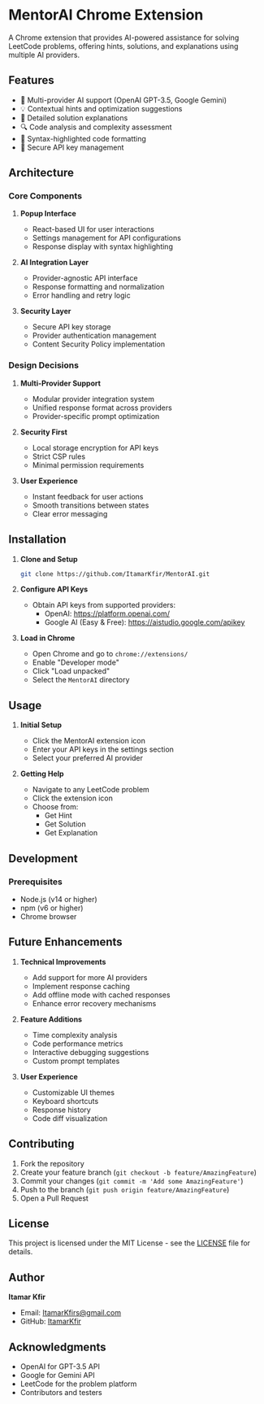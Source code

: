 # MentorAI Chrome Extension

A Chrome extension that provides AI-powered assistance for solving LeetCode problems, offering hints, solutions, and explanations using multiple AI providers.

## Features

- 🤖 Multi-provider AI support (OpenAI GPT-3.5, Google Gemini)
- 💡 Contextual hints and optimization suggestions
- 📝 Detailed solution explanations
- 🔍 Code analysis and complexity assessment
- 🎨 Syntax-highlighted code formatting
- 🔐 Secure API key management

## Architecture

### Core Components

1. **Popup Interface**
   - React-based UI for user interactions
   - Settings management for API configurations
   - Response display with syntax highlighting

2. **AI Integration Layer**
   - Provider-agnostic API interface
   - Response formatting and normalization
   - Error handling and retry logic

3. **Security Layer**
   - Secure API key storage
   - Provider authentication management
   - Content Security Policy implementation

### Design Decisions

1. **Multi-Provider Support**
   - Modular provider integration system
   - Unified response format across providers
   - Provider-specific prompt optimization

2. **Security First**
   - Local storage encryption for API keys
   - Strict CSP rules
   - Minimal permission requirements

3. **User Experience**
   - Instant feedback for user actions
   - Smooth transitions between states
   - Clear error messaging

## Installation

1. **Clone and Setup**
   ```bash
   git clone https://github.com/ItamarKfir/MentorAI.git

2. **Configure API Keys**
   - Obtain API keys from supported providers:
     - OpenAI: https://platform.openai.com/
     - Google AI (Easy & Free): https://aistudio.google.com/apikey

3. **Load in Chrome**
   - Open Chrome and go to `chrome://extensions/`
   - Enable "Developer mode"
   - Click "Load unpacked"
   - Select the `MentorAI` directory

## Usage

1. **Initial Setup**
   - Click the MentorAI extension icon
   - Enter your API keys in the settings section
   - Select your preferred AI provider

2. **Getting Help**
   - Navigate to any LeetCode problem
   - Click the extension icon
   - Choose from:
     - Get Hint
     - Get Solution
     - Get Explanation

## Development

### Prerequisites
- Node.js (v14 or higher)
- npm (v6 or higher)
- Chrome browser

## Future Enhancements

1. **Technical Improvements**
   - Add support for more AI providers
   - Implement response caching
   - Add offline mode with cached responses
   - Enhance error recovery mechanisms

2. **Feature Additions**
   - Time complexity analysis
   - Code performance metrics
   - Interactive debugging suggestions
   - Custom prompt templates

3. **User Experience**
   - Customizable UI themes
   - Keyboard shortcuts
   - Response history
   - Code diff visualization

## Contributing

1. Fork the repository
2. Create your feature branch (`git checkout -b feature/AmazingFeature`)
3. Commit your changes (`git commit -m 'Add some AmazingFeature'`)
4. Push to the branch (`git push origin feature/AmazingFeature`)
5. Open a Pull Request

## License

This project is licensed under the MIT License - see the [LICENSE](LICENSE) file for details.

## Author

**Itamar Kfir**
- Email: ItamarKfirs@gmail.com
- GitHub: [ItamarKfir](https://github.com/ItamarKfir)

## Acknowledgments

- OpenAI for GPT-3.5 API
- Google for Gemini API
- LeetCode for the problem platform
- Contributors and testers

